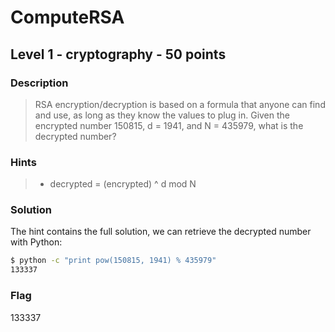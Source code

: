 # ComputeRSA
## Level 1 - cryptography - 50 points

### Description
> RSA encryption/decryption is based on a formula that anyone can find and use, as long as they know the values to plug in. Given the encrypted number 150815, d = 1941, and N = 435979, what is the decrypted number?

### Hints
> * decrypted = (encrypted) ^ d mod N

### Solution

The hint contains the full solution, we can retrieve the decrypted number with Python:

```sh
$ python -c "print pow(150815, 1941) % 435979"
133337
```

### Flag
133337